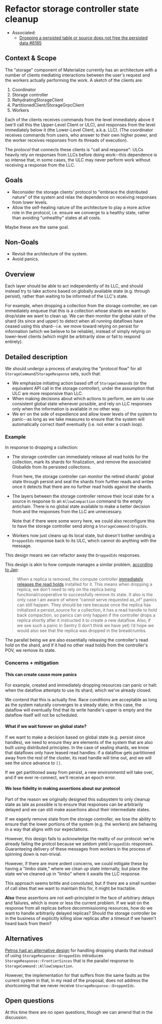 # Refactor storage controller state cleanup

- Associated:
    - [Dropping a persisted table or source does not free the persisted data
      #8185](https://github.com/MaterializeInc/materialize/issues/8185)

## Context & Scope

The "storage" component of Materialize currently has an architecture with a number of clients
mediating interactions between the user's request and the workers actually performing the work. A
sketch of  the clients are:

1. Coordinator
1. Storage controller
1. RehydratingStorageClient
1. PartitionedClient/StorageGrpcClient
1. Workers

Each of the clients receives commands from the level immediately above it (we'll call this the
Upper-Level Client or ULC), and responses from the level immediately below it (the Lower-Level
Client, a.k.a. LLC). (The coordinator receives commands from users, who answer to their own higher
power, and the worker receives responses from its threads of execution).

The _protocol_ that connects these clients is "call and response": ULCs heavily rely on responses
from LLCs before doing work--this dependence is so intense that, in some cases, the ULC may never
perform work without receiving a response from the LLC.

## Goals

- Reconsider the storage clients' protocol to "embrace the distributed nature" of the system and
  relax the dependence on receiving responses from lower levels.
- Allow the self-healing nature of the architecture to play a more active role in the protocol, i.e.
  ensure we converge to a healthy state, rather than avoiding "unhealthy" states at all costs.

Maybe these are the same goal.

## Non-Goals

- Revisit the architecture of the system.
- Avoid panics.

## Overview

Each layer should be able to act independently of its LLC, and should instead try to take actions
based on globally available state (e.g. through persist), rather than waiting to be informed of the
LLC's state.

For example, when dropping a collection from the storage controller, we can immediately enqueue that
this is a collection whose shards we want to drop/state we want to clean up. We can then monitor the
global state of the shard (its since and upper) to detect when all running dataflows have ceased
using this shard--i.e. we move toward relying on persist for information (which we believe to be
reliable), instead of simply relying on lower-level clients (which might be arbitrarily slow or fail
to respond entirely).

## Detailed description

We should undergo a process of analyzing the "protocol flow" for all
`StorageCommand`/`StorageResponse` sets, such that:

- We emphasize initiating action based off of `StorageCommand`s (or the equivalent API call in the
  storage controller), under the assumption that ULC are more responsive than LLC.
- When making decisions about which actions to perform, we aim to use consistent global state
  whenever possible, and rely on LLC responses only when the information is available in no other
  way.
- We err on the side of expedience and allow lower levels of the system to panic--as long as we take
  measures to ensure that the system will automatically correct itself eventually (i.e. not enter a
  crash loop).

### Example

In response to dropping a collection:
- The storage controller can immediately release all read holds for the collection, mark its shards
  for finalization, and remove the associated GlobalIds from its persisted collections.

  From here, the storage controller can monitor the retired shards' global state through persist and
  seal the shards from further reads and writes once it detects that there are no further read holds
  against the shards.

- The layers between the storage controller remove their local state for a source in response to an
  `AllowCompaction` command to the empty antichain. There is no global state available to make a
  better decision from and the responses from the LLC are unnecessary.

  Note that if there were some worry here, we could also reconfigure this to have the storage
  controller send along a `StorageCommand:DropIds`.

- Workers now just cleans up its local state, but doesn't bother sending a `DroppedIds` response
  back to its ULC, which cannot do anything with the message.

This design means we can refactor away the `DroppedIds` responses.

This design is akin to how compute manages a similar problem, [according to
Jan](https://materializeinc.slack.com/archives/C01CFKM1QRF/p1678785227462869?thread_ts=1678708964.047089&cid=C01CFKM1QRF):

> When a replica is removed, the compute controller [immediately releases the read
> holds](https://github.com/MaterializeInc/materialize/blob/5c05255bafcc565074eaf73f70aff18644ecf8da/src/compute-client/src/controller/instance.rs#L453-L454)
> installed for it. This means when dropping a replica, we don’t need to rely on the replica being
> functional/cooperative to successfully remove its state. It also is the only case I am aware of
> where “cannot serve requested as_of” panics can still happen. They should be rare because once the
> replica has initialized a persist_source for a collection, it has a read handle to hold back
> compaction, so panics can only happen if the controller drops a replica shortly after it
> instructed it to create a new dataflow. Also, if we see such a panic in Sentry (I don’t think we
> have yet) I’d hope we would also see that the replica was dropped in the breadcrumbs.

The parallel being we are also essentially releasing the controller's read hold on the shard, and if
it had no other read holds from the controller's POV, we remove its state.

### Concerns + mitigation

#### This can create cause more panics

For example, created and immediately dropping resources can panic or halt: when the dataflow
attempts to use its shard, which we've already closed.

We contend that this is actually fine. Race conditions are acceptable as long as the system
naturally converges to a steady state; in this case, the dataflow will eventually find that its
write handle's upper is empty and the dataflow itself will not be scheduled.

#### What if we wait forever on global state?

If we want to make a decision based on global state (e.g. persist since handles), we need to ensure
they are elements of the system that are also built using distributed principles. In the case of
sealing shards, we know that dataflows only have leased read handles: if a dataflow gets partitioned
away from the rest of the cluster, its read handle will time out, and we will see the since advance
to `[]`.

If we get partitioned away from persist, a new environmentd will take over, and if we ever
re-connect, we'll receive an epoch error.

#### We lose fidelity in making assertions about our protocol

Part of the reason we originally designed this subsystem to only cleanup state as late as possible
is to ensure that responses can be arbitrarily delayed and we can still make assertions about their
intermediate states.

If we eagerly remove state from the storage controller, we lose the ability to ensure that the lower
portions of the system (e.g. the workers) are behaving in a way that aligns with our expectations.

However, this design fails to acknowledge the reality of our protocol: we're already failing the
protcol because we seldom yield `DroppedIds` responses. Guaranteeing delivery of these messages from
workers in the process of spinning down is non-trivial.

However, if there are more ardent concerns, we could mitigate these by having a "limbo state," where
we clean up state internally, but place the state we've cleaned up in "limbo" where it awaits the
LLC response.

This approach seems brittle and convoluted, but if there are a small number of call sites that we
want to maintain this for, it might be tractable.

**Also** these assertions are not well-principled in the face of arbitrary delays and failures,
which is more or less the current problem. If we wait on the response from all replicas before
decommissioning resources, how do we want to handle arbitrarily delayed replicas? Should the storage
controller be in the business of explicitly killing slow replicas after a timeout if we haven't
heard back from them?

## Alternatives

[Petros had an alternative
design](https://materializeinc.slack.com/archives/C01CFKM1QRF/p1678753425337379?thread_ts=1678708964.047089&cid=C01CFKM1QRF)
for handling dropping shards that instead of using `StorageResponse::DroppedIds` introduces
`StorageResponse::FrontierSinces` that is the parallel response to
`StorageCommand::AllowCompaction`.

However, the implementation for that suffers from the same faults as the current system in that, in
my read of the proposal, does not address the shortcoming that we never receive
`StorageResponse::DroppedIds`.

## Open questions

At this time there are no open questions, though we can amend that in the discussion.
